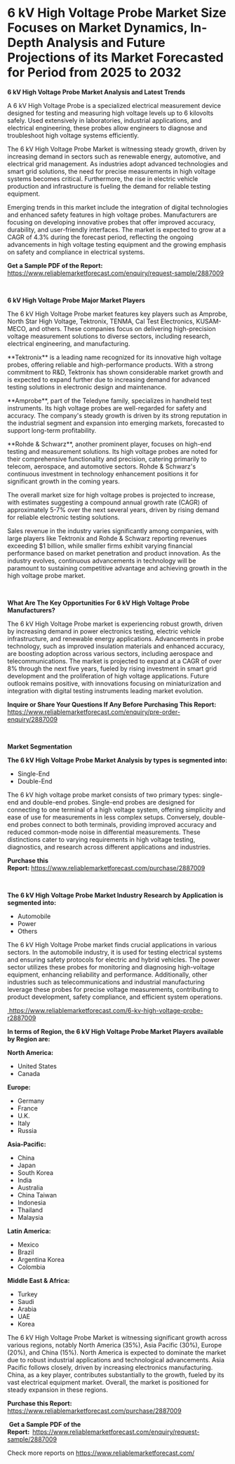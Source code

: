 <p><h1>6 kV High Voltage Probe Market Size Focuses on Market Dynamics, In-Depth Analysis and Future Projections of its Market Forecasted for Period from 2025 to 2032</h1></p><p><strong>6 kV High Voltage Probe Market Analysis and Latest Trends</strong></p>
<p><p>A 6 kV High Voltage Probe is a specialized electrical measurement device designed for testing and measuring high voltage levels up to 6 kilovolts safely. Used extensively in laboratories, industrial applications, and electrical engineering, these probes allow engineers to diagnose and troubleshoot high voltage systems efficiently.</p><p>The 6 kV High Voltage Probe Market is witnessing steady growth, driven by increasing demand in sectors such as renewable energy, automotive, and electrical grid management. As industries adopt advanced technologies and smart grid solutions, the need for precise measurements in high voltage systems becomes critical. Furthermore, the rise in electric vehicle production and infrastructure is fueling the demand for reliable testing equipment.</p><p>Emerging trends in this market include the integration of digital technologies and enhanced safety features in high voltage probes. Manufacturers are focusing on developing innovative probes that offer improved accuracy, durability, and user-friendly interfaces. The market is expected to grow at a CAGR of 4.3% during the forecast period, reflecting the ongoing advancements in high voltage testing equipment and the growing emphasis on safety and compliance in electrical systems.</p></p>
<p><strong>Get a Sample PDF of the Report:&nbsp;</strong> <a href="https://www.reliablemarketforecast.com/enquiry/request-sample/2887009?utm_campaign=2481&utm_medium=2&utm_source=Github&utm_content=ia&utm_term=13032025&utm_id=6-kv-high-voltage-probe">https://www.reliablemarketforecast.com/enquiry/request-sample/2887009</a></p>
<p>&nbsp;</p>
<p><strong>6 kV High Voltage Probe Major Market Players</strong></p>
<p><p>The 6 kV High Voltage Probe market features key players such as Amprobe, North Star High Voltage, Tektronix, TENMA, Cal Test Electronics, KUSAM-MECO, and others. These companies focus on delivering high-precision voltage measurement solutions to diverse sectors, including research, electrical engineering, and manufacturing.</p><p>**Tektronix** is a leading name recognized for its innovative high voltage probes, offering reliable and high-performance products. With a strong commitment to R&D, Tektronix has shown considerable market growth and is expected to expand further due to increasing demand for advanced testing solutions in electronic design and maintenance.</p><p>**Amprobe**, part of the Teledyne family, specializes in handheld test instruments. Its high voltage probes are well-regarded for safety and accuracy. The company's steady growth is driven by its strong reputation in the industrial segment and expansion into emerging markets, forecasted to support long-term profitability.</p><p>**Rohde & Schwarz**, another prominent player, focuses on high-end testing and measurement solutions. Its high voltage probes are noted for their comprehensive functionality and precision, catering primarily to telecom, aerospace, and automotive sectors. Rohde & Schwarz's continuous investment in technology enhancement positions it for significant growth in the coming years.</p><p>The overall market size for high voltage probes is projected to increase, with estimates suggesting a compound annual growth rate (CAGR) of approximately 5-7% over the next several years, driven by rising demand for reliable electronic testing solutions.</p><p>Sales revenue in the industry varies significantly among companies, with large players like Tektronix and Rohde & Schwarz reporting revenues exceeding $1 billion, while smaller firms exhibit varying financial performance based on market penetration and product innovation. As the industry evolves, continuous advancements in technology will be paramount to sustaining competitive advantage and achieving growth in the high voltage probe market.</p></p>
<p>&nbsp;</p>
<p><strong>What Are The Key Opportunities For 6 kV High Voltage Probe Manufacturers?</strong></p>
<p><p>The 6 kV High Voltage Probe market is experiencing robust growth, driven by increasing demand in power electronics testing, electric vehicle infrastructure, and renewable energy applications. Advancements in probe technology, such as improved insulation materials and enhanced accuracy, are boosting adoption across various sectors, including aerospace and telecommunications. The market is projected to expand at a CAGR of over 8% through the next five years, fueled by rising investment in smart grid development and the proliferation of high voltage applications. Future outlook remains positive, with innovations focusing on miniaturization and integration with digital testing instruments leading market evolution.</p></p>
<p><strong>Inquire or Share Your Questions If Any Before Purchasing This Report:</strong> <a href="https://www.reliablemarketforecast.com/enquiry/pre-order-enquiry/2887009?utm_campaign=2481&utm_medium=2&utm_source=Github&utm_content=ia&utm_term=13032025&utm_id=6-kv-high-voltage-probe">https://www.reliablemarketforecast.com/enquiry/pre-order-enquiry/2887009</a></p>
<p>&nbsp;</p>
<p><strong>Market Segmentation</strong></p>
<p><strong>The 6 kV High Voltage Probe Market Analysis by types is segmented into:</strong></p>
<p><ul><li>Single-End</li><li>Double-End</li></ul></p>
<p><p>The 6 kV high voltage probe market consists of two primary types: single-end and double-end probes. Single-end probes are designed for connecting to one terminal of a high voltage system, offering simplicity and ease of use for measurements in less complex setups. Conversely, double-end probes connect to both terminals, providing improved accuracy and reduced common-mode noise in differential measurements. These distinctions cater to varying requirements in high voltage testing, diagnostics, and research across different applications and industries.</p></p>
<p><strong>Purchase this Report:&nbsp;</strong><a href="https://www.reliablemarketforecast.com/purchase/2887009?utm_campaign=2481&utm_medium=2&utm_source=Github&utm_content=ia&utm_term=13032025&utm_id=6-kv-high-voltage-probe">https://www.reliablemarketforecast.com/purchase/2887009</a></p>
<p>&nbsp;</p>
<p><strong>The 6 kV High Voltage Probe Market Industry Research by Application is segmented into:</strong></p>
<p><ul><li>Automobile</li><li>Power</li><li>Others</li></ul></p>
<p><p>The 6 kV High Voltage Probe market finds crucial applications in various sectors. In the automobile industry, it is used for testing electrical systems and ensuring safety protocols for electric and hybrid vehicles. The power sector utilizes these probes for monitoring and diagnosing high-voltage equipment, enhancing reliability and performance. Additionally, other industries such as telecommunications and industrial manufacturing leverage these probes for precise voltage measurements, contributing to product development, safety compliance, and efficient system operations.</p></p>
<p><a href="https://www.reliablemarketforecast.com/6-kv-high-voltage-probe-r2887009?utm_campaign=2481&utm_medium=2&utm_source=Github&utm_content=ia&utm_term=13032025&utm_id=6-kv-high-voltage-probe">&nbsp;https://www.reliablemarketforecast.com/6-kv-high-voltage-probe-r2887009</a></p>
<p><strong>In terms of Region, the 6 kV High Voltage Probe Market Players available by Region are:</strong></p>
<p>
    <p> <strong> North America: </strong>
        <ul>
            <li>United States</li>
            <li>Canada</li>
        </ul>
        </p> 
    <p> <strong> Europe: </strong>
        <ul>
            <li>Germany</li>
            <li>France</li>
            <li>U.K.</li>
            <li>Italy</li>
            <li>Russia</li>
        </ul>
        </p> 
    <p> <strong> Asia-Pacific: </strong>
        <ul>
            <li>China</li>
            <li>Japan</li>
            <li>South Korea</li>
            <li>India</li>
            <li>Australia</li>
            <li>China Taiwan</li>
            <li>Indonesia</li>
            <li>Thailand</li>
            <li>Malaysia</li>
        </ul>
        </p> 
    <p> <strong> Latin America: </strong>
        <ul>
            <li>Mexico</li>
            <li>Brazil</li>
            <li>Argentina Korea</li>
            <li>Colombia</li>
        </ul>
        </p> 
    <p> <strong> Middle East & Africa: </strong>
        <ul>
            <li>Turkey</li>
            <li>Saudi</li>
            <li>Arabia</li>
            <li>UAE</li>
            <li>Korea</li>
        </ul>
    </p>
    </p>
<p><p>The 6 kV High Voltage Probe Market is witnessing significant growth across various regions, notably North America (35%), Asia Pacific (30%), Europe (20%), and China (15%). North America is expected to dominate the market due to robust industrial applications and technological advancements. Asia Pacific follows closely, driven by increasing electronics manufacturing. China, as a key player, contributes substantially to the growth, fueled by its vast electrical equipment market. Overall, the market is positioned for steady expansion in these regions.</p></p>
<p><strong>Purchase this Report: </strong><a href="https://www.reliablemarketforecast.com/purchase/2887009?utm_campaign=2481&utm_medium=2&utm_source=Github&utm_content=ia&utm_term=13032025&utm_id=6-kv-high-voltage-probe">https://www.reliablemarketforecast.com/purchase/2887009</a></p>
<p>&nbsp;<strong>Get a Sample PDF of the Report:&nbsp;&nbsp;</strong><a href="https://www.reliablemarketforecast.com/enquiry/request-sample/2887009?utm_campaign=2481&utm_medium=2&utm_source=Github&utm_content=ia&utm_term=13032025&utm_id=6-kv-high-voltage-probe">https://www.reliablemarketforecast.com/enquiry/request-sample/2887009</a></p>
<p><strong></strong></p>
<p>Check more reports on <a href="https://www.reliablemarketforecast.com/?utm_campaign=2481&utm_medium=2&utm_source=Github&utm_content=ia&utm_term=13032025&utm_id=6-kv-high-voltage-probe">https://www.reliablemarketforecast.com/</a></p>